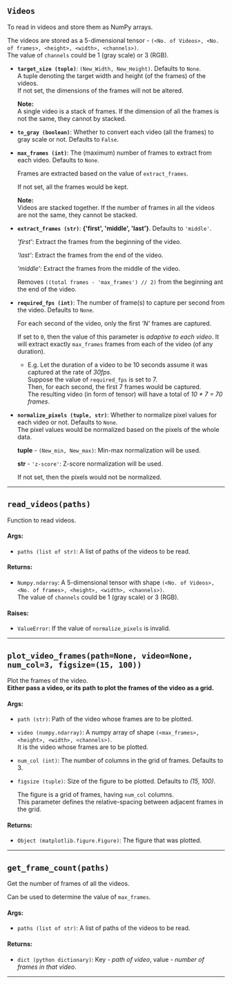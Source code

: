 ## **`Videos`**

To read in videos and store them as NumPy arrays.

The videos are stored as a 5-dimensional tensor - `(<No. of Videos>, <No. of frames>, <height>, <width>, <channels>)`.  
The value of `channels` could be 1 (gray scale) or 3 (RGB).

- **`target_size (tuple)`**: `(New_Width, New_Height)`. Defaults to `None`.  
A tuple denoting the target width and height (of the frames) of the videos.  
If not set, the dimensions of the frames will not be altered.

	**Note:**  
		A single video is a stack of frames. If the dimension of all the frames is not the same, they cannot by stacked.

- **`to_gray (boolean)`**: Whether to convert each video (all the frames) to gray scale or not. Defaults to `False`.

- **`max_frames (int)`**: The (maximum) number of frames to extract from each video. Defaults to `None`.

	Frames are extracted based on the value of `extract_frames`.

	If not set, all the frames would be kept.

	**Note:**  
		Videos are stacked together. If the number of frames in all the videos are not the same, they cannot be stacked.

- **`extract_frames (str)`**: **{'first', 'middle', 'last'}**. Defaults to `'middle'`.

	*'first'*: Extract the frames from the beginning of the video. 
 
	*'last'*: Extract the frames from the end of the video.  

	*'middle'*: Extract the frames from the middle of the video.  

	Removes `((total frames - 'max_frames') // 2)` from the beginning ant the end of the video.

- **`required_fps (int)`**: The number of frame(s) to capture per second from the video. Defaults to `None`.  

	For each second of the video, only the first *'N'* frames are captured.  

	If set to `0`, then the value of this parameter is *adaptive to each video*.
	It will extract exactly `max_frames` frames from each of the video (of any duration).
	
	- E.g. Let the duration of a video to be 10 seconds assume it was captured at the rate of *30fps*.  
		Suppose the value of `required_fps` is set to 7.  
		Then, for each second, the first 7 frames would be captured.  
		The resulting video (in form of tensor) will have a total of _10 * 7 = 70 frames_.  
	
- **`normalize_pixels (tuple, str)`**: Whether to normalize pixel values for each video or not. Defaults to `None`.  
	The pixel values would be normalized based on the pixels of the whole data.

	**tuple** - `(New_min, New_max)`: Min-max normalization will be used.  

	**str** - `'z-score'`: Z-score normalization will be used.  

	If not set, then the pixels would not be normalized.

---

## **`read_videos(paths)`**

Function to read videos.

#### **Args**:
- `paths (list of str)`: A list of paths of the videos to be read.

#### **Returns**:
- `Numpy.ndarray`: A 5-dimensional tensor with shape `(<No. of Videos>, <No. of frames>, <height>, <width>, <channels>)`.  
The value of `channels` could be 1 (gray scale) or 3 (RGB).

#### **Raises**:
- `ValueError`: If the value of `normalize_pixels` is invalid.

---

## **`plot_video_frames(path=None, video=None, num_col=3, figsize=(15, 100))`**

Plot the frames of the video.  
**Either pass a video, or its path to plot the frames of the video as a grid.**

#### **Args**:
- `path (str)`: Path of the video whose frames are to be plotted.
			
- `video (numpy.ndarray)`: A numpy array of shape `(<max_frames>, <height>, <width>, <channels>)`.  
	It is the video whose frames are to be plotted.

- `num_col (int)`: The number of columns in the grid of frames. Defaults to 3.

- `figsize (tuple)`: Size of the figure to be plotted. Defaults to *(15, 100)*.  

	The figure is a grid of frames, having `num_col` columns.  
	This parameter defines the relative-spacing between adjacent frames in the grid.

#### **Returns**:
- `Object (matplotlib.figure.Figure)`: The figure that was plotted.

---

## **`get_frame_count(paths)`**

Get the number of frames of all the videos.

Can be used to determine the value of `max_frames`.

#### **Args**:
- `paths (list of str)`: A list of paths of the videos to be read.

#### **Returns**:
- `dict (python dictionary)`: Key - *path of video*, value - *number of frames in that video*.

---
